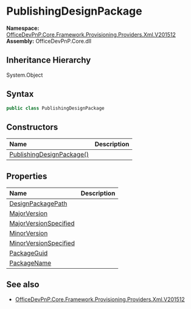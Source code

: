 # PublishingDesignPackage
  

**Namespace:** [OfficeDevPnP.Core.Framework.Provisioning.Providers.Xml.V201512](OfficeDevPnP.Core.Framework.Provisioning.Providers.Xml.V201512.md)  
**Assembly:** OfficeDevPnP.Core.dll  
## Inheritance Hierarchy
System.Object  
## Syntax
```C#
public class PublishingDesignPackage
```
## Constructors
|**Name**|**Description**|
|:-----|:-----|
| [PublishingDesignPackage()](OfficeDevPnP.Core.Framework.Provisioning.Providers.Xml.V201512.PublishingDesignPackage.ctor1.md) | 
## Properties
|**Name**|**Description**|
|:-----|:-----|
| [DesignPackagePath](OfficeDevPnP.Core.Framework.Provisioning.Providers.Xml.V201512.PublishingDesignPackage.DesignPackagePath.md) | 
| [MajorVersion](OfficeDevPnP.Core.Framework.Provisioning.Providers.Xml.V201512.PublishingDesignPackage.MajorVersion.md) | 
| [MajorVersionSpecified](OfficeDevPnP.Core.Framework.Provisioning.Providers.Xml.V201512.PublishingDesignPackage.MajorVersionSpecified.md) | 
| [MinorVersion](OfficeDevPnP.Core.Framework.Provisioning.Providers.Xml.V201512.PublishingDesignPackage.MinorVersion.md) | 
| [MinorVersionSpecified](OfficeDevPnP.Core.Framework.Provisioning.Providers.Xml.V201512.PublishingDesignPackage.MinorVersionSpecified.md) | 
| [PackageGuid](OfficeDevPnP.Core.Framework.Provisioning.Providers.Xml.V201512.PublishingDesignPackage.PackageGuid.md) | 
| [PackageName](OfficeDevPnP.Core.Framework.Provisioning.Providers.Xml.V201512.PublishingDesignPackage.PackageName.md) | 
## See also
- [OfficeDevPnP.Core.Framework.Provisioning.Providers.Xml.V201512](OfficeDevPnP.Core.Framework.Provisioning.Providers.Xml.V201512.md)

